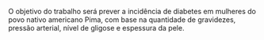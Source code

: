 O objetivo do trabalho será prever a incidência de diabetes em mulheres do povo nativo americano Pima, com base na quantidade de gravidezes, pressão arterial, nível de gligose e espessura da pele. 
